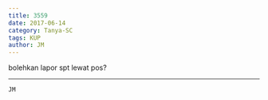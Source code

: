 ```yaml
---
title: 3559
date: 2017-06-14
category: Tanya-SC
tags: KUP
author: JM
---
```


bolehkan lapor spt lewat pos?

---



`JM`
